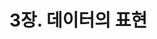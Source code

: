 # 3장. 데이터의 표현

[CSA2021 컴퓨터시스템구조 제 3 장 Part 1]: https://www.youtube.com/watch?v=aSocCv3SC2k&amp;list=PLc8fQ-m7b1hCHTT7VH2oo0Ng7Et096dYc&amp;index=6
[CSA2021 컴퓨터시스템구조 제 3 장 Part 2]: https://www.youtube.com/watch?v=bysGzutpRgc&amp;list=PLc8fQ-m7b1hCHTT7VH2oo0Ng7Et096dYc&amp;index=7

